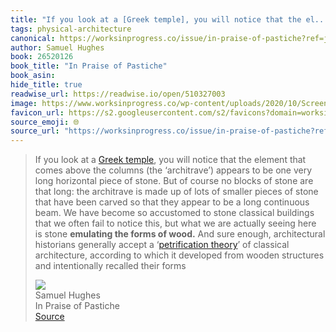 ```yaml
---
title: "If you look at a [Greek temple], you will notice that the el..."
tags: physical-architecture
canonical: https://worksinprogress.co/issue/in-praise-of-pastiche?ref=jackcheng.com
author: Samuel Hughes
book: 26520126
book_title: "In Praise of Pastiche"
book_asin: 
hide_title: true
readwise_url: https://readwise.io/open/510327003
image: https://www.worksinprogress.co/wp-content/uploads/2020/10/Screenshot-2020-10-20-at-00.54.42.png
favicon_url: https://s2.googleusercontent.com/s2/favicons?domain=worksinprogress.co
source_emoji: 🌐
source_url: "https://worksinprogress.co/issue/in-praise-of-pastiche?ref=jackcheng.com#:~:text=If%20you%20look,recalled%20their%20forms"
---
```


> If you look at a [Greek temple](https://en.wikipedia.org/wiki/Parthenon#/media/File:The_Parthenon_in_Athens.jpg), you will notice that the element that comes above the columns (the ‘architrave’) appears to be one very long horizontal piece of stone. But of course no blocks of stone are that long: the architrave is made up of lots of smaller pieces of stone that have been carved so that they appear to be a long continuous beam. We have become so accustomed to stone classical buildings that we often fail to notice this, but what we are actually seeing here is stone **emulating the forms of wood.** And sure enough, architectural historians generally accept a ‘[petrification theory](https://en.wikipedia.org/wiki/Classical_architecture#Petrification)’ of classical architecture, according to which it developed from wooden structures and intentionally recalled their forms
> <div class="quoteback-footer"><div class="quoteback-avatar"><img class="mini-favicon" src="https://s2.googleusercontent.com/s2/favicons?domain=worksinprogress.co"></div><div class="quoteback-metadata"><div class="metadata-inner"><span style="display:none">FROM:</span><div aria-label="Samuel Hughes" class="quoteback-author"> Samuel Hughes</div><div aria-label="In Praise of Pastiche" class="quoteback-title"> In Praise of Pastiche</div></div></div><div class="quoteback-backlink"><a target="_blank" aria-label="go to the full text of this quotation" rel="noopener" href="https://worksinprogress.co/issue/in-praise-of-pastiche?ref=jackcheng.com#:~:text=If%20you%20look,recalled%20their%20forms" class="quoteback-arrow"> Source</a></div></div>